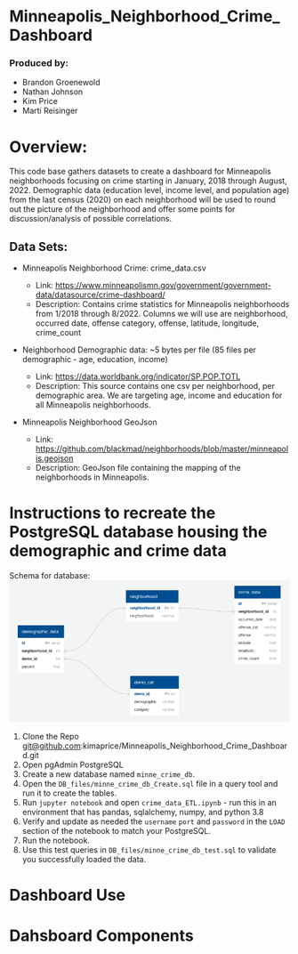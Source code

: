 # Minneapolis_Neighborhood_Crime_Dashboard

### Produced by:
* Brandon Groenewold
* Nathan Johnson
* Kim Price
* Marti Reisinger

# Overview:
This code base gathers datasets to create a dashboard for Minneapolis neighborhoods focusing on crime starting in January, 2018 through August, 2022.  Demographic data (education level, income level, and population age) from the last census (2020) on each neighborhood will be used to round out the picture of the neighborhood and offer some points for discussion/analysis of possible correlations.


## Data Sets:

 * Minneapolis Neighborhood Crime: crime_data.csv
	* Link: https://www.minneapolismn.gov/government/government-data/datasource/crime-dashboard/
	* Description: Contains crime statistics for Minneapolis neighborhoods from 1/2018 through 8/2022.  Columns we will use are neighborhood, occurred date, offense category, offense, latitude, longitude, crime_count 

* Neighborhood Demographic data: ~5 bytes per file (85 files per demographic - age, education, income)
	* Link: https://data.worldbank.org/indicator/SP.POP.TOTL
	* Description: This source contains one csv per neighborhood, per demographic area. We are targeting age, income and education for all Minneapolis neighborhoods.
	
* Minneapolis Neighborhood GeoJson
	* Link:  https://github.com/blackmad/neighborhoods/blob/master/minneapolis.geojson
	* Description: GeoJson file containing the mapping of the neighborhoods in Minneapolis.

# Instructions to recreate the PostgreSQL database housing the demographic and crime data

Schema for database:
![alt text](./DB_files/minne_crime_data%20DB_schema.png)

 1. Clone the Repo git@github.com:kimaprice/Minneapolis_Neighborhood_Crime_Dashboard.git
 1. Open pgAdmin PostgreSQL
 1. Create a new database named ``minne_crime_db``.
 1. Open the ``DB_files/minne_crime_db_Create.sql`` file in a query tool and run it to create the tables.
 1. Run ``jupyter notebook`` and open ``crime_data_ETL.ipynb`` - run this in an environment that has pandas, sqlalchemy, numpy, and python 3.8
 1. Verify and update as needed the `username` `port` and `password` in the `LOAD` section of the notebook to match your PostgreSQL.
 1. Run the notebook.
 1. Use this test queries in ``DB_files/minne_crime_db_test.sql`` to validate you successfully loaded the data.
 
# Dashboard Use

# Dahsboard Components

